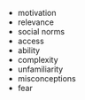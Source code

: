  - motivation
 - relevance
 - social norms
 - access
 - ability
 - complexity
 - unfamiliarity
 - misconceptions
 - fear
